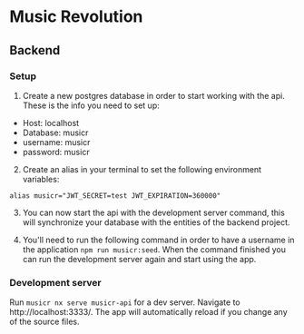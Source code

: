 # Music Revolution

## Backend

### Setup
1) Create a new postgres database in order to start working with the api.
These is the info you need to set up:

- Host: localhost
- Database: musicr
- username: musicr
- password: musicr

2) Create an alias in your terminal to set the following environment variables:
```
alias musicr="JWT_SECRET=test JWT_EXPIRATION=360000"
```

3) You can now start the api with the development server command, this will synchronize your database with the entities of the backend project.

4) You'll need to run the following command in order to have a username in the application `npm run musicr:seed`. When the command finished you can run the development server again and start using the app.

### Development server
Run `musicr nx serve musicr-api` for a dev server. Navigate to http://localhost:3333/. The app will automatically reload if you change any of the source files.


